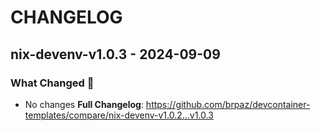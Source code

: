 # CHANGELOG

## nix-devenv-v1.0.3 - 2024-09-09

### What Changed 👀

* No changes
  **Full Changelog**: https://github.com/brpaz/devcontainer-templates/compare/nix-devenv-v1.0.2...v1.0.3
